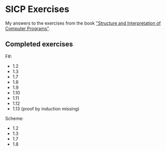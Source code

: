 # SICP Exercises

My answers to the exercises from the book ["Structure and Interpretation of Computer Programs"](http://mitpress.mit.edu/sicp/full-text/book/book.html).

## Completed exercises

F#:

* 1.2
* 1.3
* 1.7
* 1.8
* 1.9
* 1.10
* 1.11
* 1.12
* 1.13 (proof by induction missing)

Scheme:

* 1.2
* 1.3
* 1.7
* 1.8
